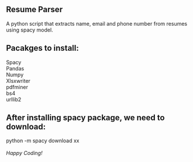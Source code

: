 <h2>Resume Parser</h2>
A python script that extracts name, email and phone number from resumes using spacy model.

<h2>Pacakges to install:</h2>
Spacy
<br>
Pandas
<br>
Numpy
<br>
Xlsxwriter
<br>
pdfminer
<br>
bs4
<br>
urllib2

<h2>After installing spacy package, we need to download:</h2>
python -m spacy download xx
<br>
<br>
<i>Happy Coding!</i>


